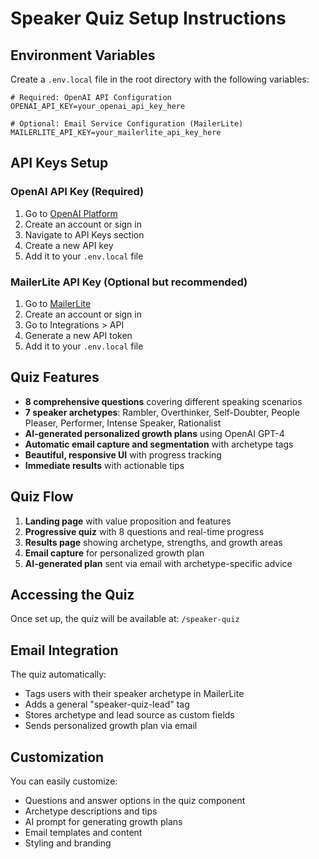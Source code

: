 # Speaker Quiz Setup Instructions

## Environment Variables

Create a `.env.local` file in the root directory with the following variables:

```env
# Required: OpenAI API Configuration
OPENAI_API_KEY=your_openai_api_key_here

# Optional: Email Service Configuration (MailerLite)
MAILERLITE_API_KEY=your_mailerlite_api_key_here
```

## API Keys Setup

### OpenAI API Key (Required)
1. Go to [OpenAI Platform](https://platform.openai.com/)
2. Create an account or sign in
3. Navigate to API Keys section
4. Create a new API key
5. Add it to your `.env.local` file

### MailerLite API Key (Optional but recommended)
1. Go to [MailerLite](https://www.mailerlite.com/)
2. Create an account or sign in
3. Go to Integrations > API
4. Generate a new API token
5. Add it to your `.env.local` file

## Quiz Features

- **8 comprehensive questions** covering different speaking scenarios
- **7 speaker archetypes**: Rambler, Overthinker, Self-Doubter, People Pleaser, Performer, Intense Speaker, Rationalist
- **AI-generated personalized growth plans** using OpenAI GPT-4
- **Automatic email capture and segmentation** with archetype tags
- **Beautiful, responsive UI** with progress tracking
- **Immediate results** with actionable tips

## Quiz Flow

1. **Landing page** with value proposition and features
2. **Progressive quiz** with 8 questions and real-time progress
3. **Results page** showing archetype, strengths, and growth areas
4. **Email capture** for personalized growth plan
5. **AI-generated plan** sent via email with archetype-specific advice

## Accessing the Quiz

Once set up, the quiz will be available at: `/speaker-quiz`

## Email Integration

The quiz automatically:
- Tags users with their speaker archetype in MailerLite
- Adds a general "speaker-quiz-lead" tag
- Stores archetype and lead source as custom fields
- Sends personalized growth plan via email

## Customization

You can easily customize:
- Questions and answer options in the quiz component
- Archetype descriptions and tips
- AI prompt for generating growth plans
- Email templates and content
- Styling and branding
















